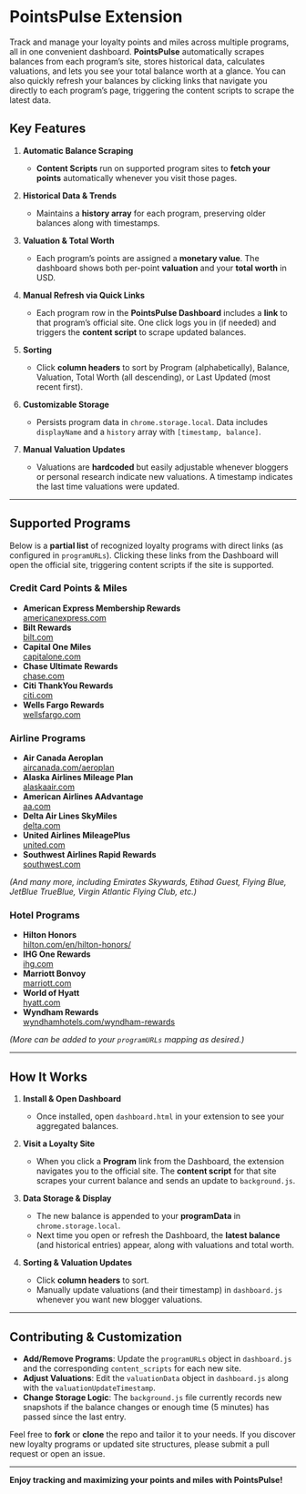 # PointsPulse Extension

Track and manage your loyalty points and miles across multiple programs, all in one convenient dashboard. **PointsPulse** automatically scrapes balances from each program’s site, stores historical data, calculates valuations, and lets you see your total balance worth at a glance. You can also quickly refresh your balances by clicking links that navigate you directly to each program’s page, triggering the content scripts to scrape the latest data.

## Key Features

1. **Automatic Balance Scraping**  
   - **Content Scripts** run on supported program sites to **fetch your points** automatically whenever you visit those pages.

2. **Historical Data & Trends**  
   - Maintains a **history array** for each program, preserving older balances along with timestamps.

3. **Valuation & Total Worth**  
   - Each program’s points are assigned a **monetary value**. The dashboard shows both per-point **valuation** and your **total worth** in USD.

4. **Manual Refresh via Quick Links**  
   - Each program row in the **PointsPulse Dashboard** includes a **link** to that program’s official site. One click logs you in (if needed) and triggers the **content script** to scrape updated balances.

5. **Sorting**  
   - Click **column headers** to sort by Program (alphabetically), Balance, Valuation, Total Worth (all descending), or Last Updated (most recent first).

6. **Customizable Storage**  
   - Persists program data in `chrome.storage.local`. Data includes `displayName` and a `history` array with `[timestamp, balance]`.

7. **Manual Valuation Updates**  
   - Valuations are **hardcoded** but easily adjustable whenever bloggers or personal research indicate new valuations. A timestamp indicates the last time valuations were updated.

---

## Supported Programs

Below is a **partial list** of recognized loyalty programs with direct links (as configured in `programURLs`). Clicking these links from the Dashboard will open the official site, triggering content scripts if the site is supported.

### Credit Card Points & Miles
- **American Express Membership Rewards**  
  [americanexpress.com](https://americanexpress.com)
- **Bilt Rewards**  
  [bilt.com](https://www.bilt.com/)
- **Capital One Miles**  
  [capitalone.com](https://www.capitalone.com/)
- **Chase Ultimate Rewards**  
  [chase.com](https://www.chase.com/)
- **Citi ThankYou Rewards**  
  [citi.com](https://www.citi.com/)
- **Wells Fargo Rewards**  
  [wellsfargo.com](https://www.wellsfargo.com/)

### Airline Programs
- **Air Canada Aeroplan**  
  [aircanada.com/aeroplan](https://www.aircanada.com/aeroplan)
- **Alaska Airlines Mileage Plan**  
  [alaskaair.com](https://www.alaskaair.com/)
- **American Airlines AAdvantage**  
  [aa.com](https://www.aa.com/)
- **Delta Air Lines SkyMiles**  
  [delta.com](https://www.delta.com/)
- **United Airlines MileagePlus**  
  [united.com](https://www.united.com/)
- **Southwest Airlines Rapid Rewards**  
  [southwest.com](https://www.southwest.com/)

*(And many more, including Emirates Skywards, Etihad Guest, Flying Blue, JetBlue TrueBlue, Virgin Atlantic Flying Club, etc.)*

### Hotel Programs
- **Hilton Honors**  
  [hilton.com/en/hilton-honors/](https://www.hilton.com/en/hilton-honors/)
- **IHG One Rewards**  
  [ihg.com](https://www.ihg.com/)
- **Marriott Bonvoy**  
  [marriott.com](https://www.marriott.com/)
- **World of Hyatt**  
  [hyatt.com](https://www.hyatt.com/)
- **Wyndham Rewards**  
  [wyndhamhotels.com/wyndham-rewards](https://www.wyndhamhotels.com/wyndham-rewards)

*(More can be added to your `programURLs` mapping as desired.)*

---

## How It Works

1. **Install & Open Dashboard**  
   - Once installed, open `dashboard.html` in your extension to see your aggregated balances.

2. **Visit a Loyalty Site**  
   - When you click a **Program** link from the Dashboard, the extension navigates you to the official site. The **content script** for that site scrapes your current balance and sends an update to `background.js`.

3. **Data Storage & Display**  
   - The new balance is appended to your **programData** in `chrome.storage.local`.  
   - Next time you open or refresh the Dashboard, the **latest balance** (and historical entries) appear, along with valuations and total worth.

4. **Sorting & Valuation Updates**  
   - Click **column headers** to sort.  
   - Manually update valuations (and their timestamp) in `dashboard.js` whenever you want new blogger valuations.

---

## Contributing & Customization

- **Add/Remove Programs**: Update the `programURLs` object in `dashboard.js` and the corresponding `content_scripts` for each new site.  
- **Adjust Valuations**: Edit the `valuationData` object in `dashboard.js` along with the `valuationUpdateTimestamp`.  
- **Change Storage Logic**: The `background.js` file currently records new snapshots if the balance changes or enough time (5 minutes) has passed since the last entry.

Feel free to **fork** or **clone** the repo and tailor it to your needs. If you discover new loyalty programs or updated site structures, please submit a pull request or open an issue.

---

**Enjoy tracking and maximizing your points and miles with PointsPulse!**
